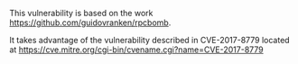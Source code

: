 This vulnerability is based on the work https://github.com/guidovranken/rpcbomb.

It takes advantage of the vulnerability described in CVE-2017-8779 located at https://cve.mitre.org/cgi-bin/cvename.cgi?name=CVE-2017-8779
